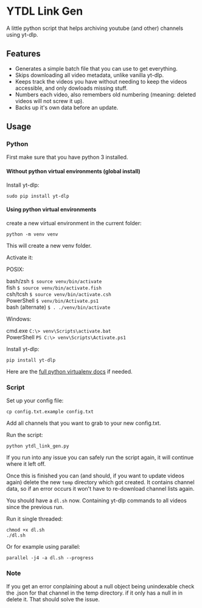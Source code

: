 # YTDL Link Gen

A little python script that helps archiving youtube (and other) channels using yt-dlp.

## Features

- Generates a simple batch file that you can use to get everything.
- Skips downloading all video metadata, unlike vanilla yt-dlp.
- Keeps track the videos you have without needing to keep the videos accessible, and only dowloads missing stuff.
- Numbers each video, also remembers old numbering (meaning: deleted videos will not screw it up).
- Backs up it's own data before an update.

## Usage

### Python

First make sure that you have python 3 installed.

#### Without python virtual environments (global install)

Install yt-dlp:

` sudo pip install yt-dlp  `

#### Using python virtual environments

create a new virtual environment in the current folder:

` python -m venv venv `

This will create a new venv folder.

Activate it:

POSIX:

bash/zsh ` $ source venv/bin/activate `\
fish ` $ source venv/bin/activate.fish `\
csh/tcsh ` $ source venv/bin/activate.csh `\
PowerShell ` $ venv/bin/Activate.ps1 `\
bash (alternate) ` $ . ./venv/bin/activate `

Windows:
	
cmd.exe ` C:\> venv\Scripts\activate.bat `\
PowerShell ` PS C:\> venv\Scripts\Activate.ps1 `
	
Install yt-dlp:

` pip install yt-dlp  `

Here are the [full python virtualenv docs](https://docs.python.org/3/library/venv.html) if needed.

### Script

Set up your config file:

` cp config.txt.example config.txt `

Add all channels that you want to grab to your new config.txt.

Run the script:

` python ytdl_link_gen.py `

If you run into any issue you can safely run the script again, it will continue where it left off.

Once this is finished you can (and should, if you want to update videos again) delete the new `temp` directory which got created. It contains channel data,
so if an error occurs it won't have to re-download channel lists again.

You should have a ` dl.sh ` now. Containing yt-dlp commands to all videos since the previous run.

Run it single threaded:

``` 
chmod +x dl.sh 
./dl.sh
```

Or for example using parallel:

` parallel -j4 -a dl.sh --progress `

### Note

If you get an error conplaining about a null object being unindexable check the .json for that channel in the temp directory.
if it only has a null in in delete it. That should solve the issue.
